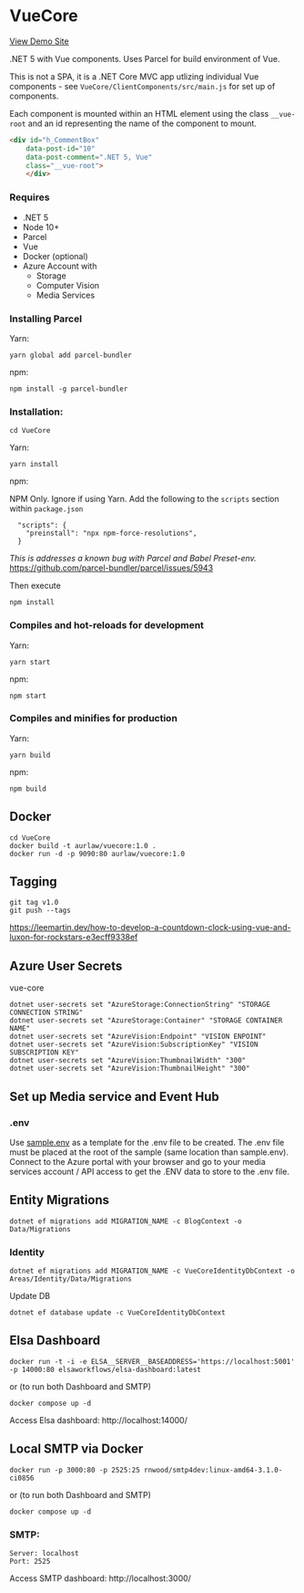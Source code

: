 # VueCore

[View Demo Site](https://vue-core.azurewebsites.net/)

.NET 5 with Vue components. Uses Parcel for build environment of Vue. 

This is not a SPA, it is a .NET Core MVC app utlizing individual Vue components - see ```VueCore/ClientComponents/src/main.js``` for set up of components. 

Each component is mounted within an HTML element using the class `__vue-root` and an id representing the name of the component to mount.

```HTML
<div id="h_CommentBox" 
    data-post-id="10" 
    data-post-comment=".NET 5, Vue" 
    class="__vue-root">
    </div>

```

### Requires
* .NET 5
* Node 10+
* Parcel
* Vue 
* Docker (optional)
* Azure Account with 
  * Storage
  * Computer Vision
  * Media Services


### Installing Parcel
Yarn:

```yarn global add parcel-bundler```

npm:

```npm install -g parcel-bundler```


### Installation:

```
cd VueCore
```

Yarn:

```
yarn install
```

npm:

NPM Only. Ignore if using Yarn. Add the following to the ```scripts``` section within 
```package.json```

```
  "scripts": {
    "preinstall": "npx npm-force-resolutions",
  }
```
*This is addresses a known bug with Parcel and Babel Preset-env.*
https://github.com/parcel-bundler/parcel/issues/5943

Then execute

```
npm install
```

### Compiles and hot-reloads for development
Yarn:

```
yarn start
```

npm:

```
npm start
```

### Compiles and minifies for production
Yarn:

```
yarn build
```

npm:

```
npm build
```

## Docker

```
cd VueCore
docker build -t aurlaw/vuecore:1.0 .
docker run -d -p 9090:80 aurlaw/vuecore:1.0

```

## Tagging

```
git tag v1.0
git push --tags
```

https://leemartin.dev/how-to-develop-a-countdown-clock-using-vue-and-luxon-for-rockstars-e3ecff9338ef

## Azure User Secrets

vue-core

```
dotnet user-secrets set "AzureStorage:ConnectionString" "STORAGE CONNECTION STRING"
dotnet user-secrets set "AzureStorage:Container" "STORAGE CONTAINER NAME"
dotnet user-secrets set "AzureVision:Endpoint" "VISION ENPOINT"
dotnet user-secrets set "AzureVision:SubscriptionKey" "VISION SUBSCRIPTION KEY"
dotnet user-secrets set "AzureVision:ThumbnailWidth" "300"
dotnet user-secrets set "AzureVision:ThumbnailHeight" "300"
```


## Set up Media service and Event Hub

### .env

Use [sample.env](VueCore/sample.env) as a template for the .env file to be created. The .env file must be placed at the root of the sample (same location than sample.env).
Connect to the Azure portal with your browser and go to your media services account / API access to get the .ENV data to store to the .env file.


## Entity Migrations

```
dotnet ef migrations add MIGRATION_NAME -c BlogContext -o Data/Migrations
```

### Identity

```
dotnet ef migrations add MIGRATION_NAME -c VueCoreIdentityDbContext -o Areas/Identity/Data/Migrations
```

Update DB
```
dotnet ef database update -c VueCoreIdentityDbContext
```

## Elsa Dashboard

```
docker run -t -i -e ELSA__SERVER__BASEADDRESS='https://localhost:5001' -p 14000:80 elsaworkflows/elsa-dashboard:latest
```
or (to run both Dashboard and SMTP)
```
docker compose up -d
```

Access Elsa dashboard: 
http://localhost:14000/


## Local SMTP via Docker

```
docker run -p 3000:80 -p 2525:25 rnwood/smtp4dev:linux-amd64-3.1.0-ci0856
```

or (to run both Dashboard and SMTP)

```
docker compose up -d
```

### SMTP:

```
Server: localhost
Port: 2525
```

Access SMTP dashboard: 
http://localhost:3000/